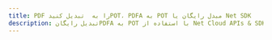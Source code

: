 ---title: PDF را به  تبدیل کنیدPOT، PDFA به POT مبدل رایگان یا Net SDKdescription: تبدیل رایگانPDFA به POT با استفاده از Net Cloud APIs & SDK همچنین اسناد PDF را در Cloud ایجاد، ویرایش و رندر کنید.---